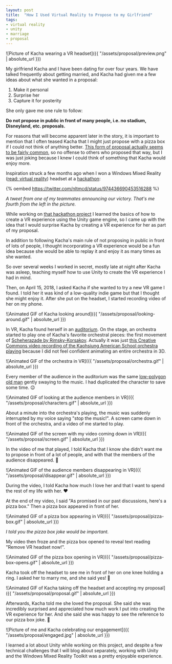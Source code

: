 ```yaml
---
layout: post
title:  "How I Used Virtual Reality to Propose to my Girlfriend"
tags:
- virtual reality
- unity
- marriage
- proposal
---
```


![Picture of Kacha wearing a VR headset]({{ "/assets/proposal/preview.png" | absolute_url }})

My girlfriend Kacha and I have been dating for over four years. We have talked frequently about getting married, and Kacha had given me a few ideas about what she wanted in a proposal:

1. Make it personal
2. Surprise her
3. Capture it for posterity

She only gave me one rule to follow:

**Do not propose in public in front of many people, i.e. no stadium, Disneyland, etc. proposals.**

For reasons that will become apparent later in the story, it is important to mention that I often teased Kacha that I might just propose with a pizza box if I could not think of anything better. [This form of proposal actually seems to be fairly common](https://www.womangettingmarried.com/pizza-marriage-proposals/), so no offense to others who proposed that way, but I was just joking because I knew I could think of something that Kacha would enjoy more.

Inspiration struck a few months ago when I won a Windows Mixed Reality ([read: virtual reality](https://www.theverge.com/2017/9/1/16232704/microsoft-windows-mixed-reality-headsets-controllers)) headset at a [hackathon](https://www.creatingrealityhack.com/):

{% oembed https://twitter.com/nltmcd/status/974436690453516288 %}

_A tweet from one of my teammates announcing our victory. That's me fourth from the left in the picture._

While working on [that hackathon project](https://devpost.com/software/paint-mate-ar) I learned the basics of how to create a VR experience using the Unity game engine, so I came up with the idea that I would surprise Kacha by creating a VR experience for her as part of my proposal.

In addition to following Kacha's main rule of not proposing in public in front of lots of people, I thought incorporating a VR experience would be a fun idea because she would be able to replay it and enjoy it as many times as she wanted.

So over several weeks I worked in secret, mostly late at night after Kacha was asleep, teaching myself how to use Unity to create the VR experience I had in mind.

Then, on April 15, 2018, I asked Kacha if she wanted to try a new VR game I found. I told her it was kind of a low-quality indie game but that I thought she might enjoy it. After she put on the headset, I started recording video of her on my phone.

![Animated GIF of Kacha looking around]({{ "/assets/proposal/looking-around.gif" | absolute_url }})

In VR, Kacha found herself in an [auditorium](https://www.turbosquid.com/3d-models/3d-concert-hall-chairs-model/991147). On the stage, an orchestra started to play one of Kacha's favorite orchestral pieces: the first movement of [Scheherazade by Rimsky-Korsakov](https://en.wikipedia.org/wiki/Scheherazade_%28Rimsky-Korsakov%29). Actually it was just [this Creative Commons video recording of the Kaohsiung American School orchestra playing](https://youtu.be/xszIc_NYalo?t=3m40s) because I did not feel confident animating an entire orchestra in 3D.

![Animated GIF of the orchestra in VR]({{ "/assets/proposal/orchestra.gif" | absolute_url }})

Every member of the audience in the auditorium was the same [low-polygon old man](https://www.cgtrader.com/free-3d-models/character/man/man-in-suit-f3d672f00f8cb4706839f2e12d2f3895) gently swaying to the music. I had duplicated the character to save some time. 😉

![Animated GIF of looking at the audience members in VR]({{ "/assets/proposal/characters.gif" | absolute_url }})

About a minute into the orchestra's playing, the music was suddenly interrupted by my voice saying "stop the music!". A screen came down in front of the orchestra, and a video of me started to play.

![Animated GIF of the screen with my video coming down in VR]({{ "/assets/proposal/screen.gif" | absolute_url }})

In the video of me that played, I told Kacha that I know she didn't want me to propose in front of a lot of people, and with that the members of the audience disappeared. 💨

![Animated GIF of the audience members disappearing in VR]({{ "/assets/proposal/disappear.gif" | absolute_url }})

During the video, I told Kacha how much I love her and that I want to spend the rest of my life with her. ❤️

At the end of my video, I said "As promised in our past discussions, here's a pizza box." Then a pizza box appeared in front of her.

![Animated GIF of a pizza box appearing in VR]({{ "/assets/proposal/pizza-box.gif" | absolute_url }})

_I told you the pizza box joke would be important._

My video then froze and the pizza box opened to reveal text reading "Remove VR headset now!".

![Animated GIF of the pizza box opening in VR]({{ "/assets/proposal/pizza-box-opens.gif" | absolute_url }})

Kacha took off the headset to see me in front of her on one knee holding a ring. I asked her to marry me, and she said yes! 🎉

![Animated GIF of Kacha taking off the headset and accepting my proposal]({{ "/assets/proposal/proposal.gif" | absolute_url }})

Afterwards, Kacha told me she loved the proposal. She said she was incredibly surprised and appreciated how much work I put into creating the VR experience for her. And she said she was happy to see the reference to our pizza box joke. 🍕

![Picture of me and Kacha celebrating our engagement]({{ "/assets/proposal/engaged.jpg" | absolute_url }})

I learned a lot about Unity while working on this project, and despite a few technical challenges that I will blog about separately, working with Unity and the Windows Mixed Reality Toolkit was a pretty enjoyable experience.
